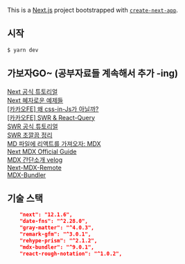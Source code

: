 This is a [Next.js](https://nextjs.org/) project bootstrapped with [`create-next-app`](https://github.com/vercel/next.js/tree/canary/packages/create-next-app).

## 시작

```bash
$ yarn dev
```

## 가보자GO~ (공부자료들 계속해서 추가 -ing)

[Next 공식 튜토리얼](https://nextjs.org/learn/foundations/about-nextjs/what-is-nextjs)  
[Next 혜자로운 예제들](https://github.com/vercel/next.js/tree/canary/examples)  
[[카카오FE] 왜 css-in-Js가 아닐까?](https://fe-developers.kakaoent.com/2022/220210-css-in-kakaowebtoon/)  
[[카카오FE] SWR & React-Query](https://fe-developers.kakaoent.com/2022/220224-data-fetching-libs/)  
[SWR 공식 튜토리얼](https://swr.vercel.app/ko/docs/getting-started)  
[SWR 초깔끔 정리](https://min9nim.vercel.app/2020-10-05-swr-intro2/)  
[MD 파일에 리액트를 가져오자: MDX](https://mdxjs.com)  
[Next MDX Official Guide](https://nextjs.org/docs/advanced-features/using-mdx)  
[MDX 간단소개 velog](https://velog.io/@juunini/mdx라는-매우-멋진것을-발견하였습니다)  
[Next-MDX-Remote](https://GitHub.com/hashicorp/next-mdx-remote)  
[MDX-Bundler](https://github.com/kentcdodds/mdx-bundler#usage)

## 기술 스택

```json
    "next": "12.1.6",
    "date-fns": "^2.28.0",
    "gray-matter": "^4.0.3",
    "remark-gfm": "^3.0.1",
    "rehype-prism": "^2.1.2",
    "mdx-bundler": "^9.0.1",
    "react-rough-notation": "^1.0.2",
```

